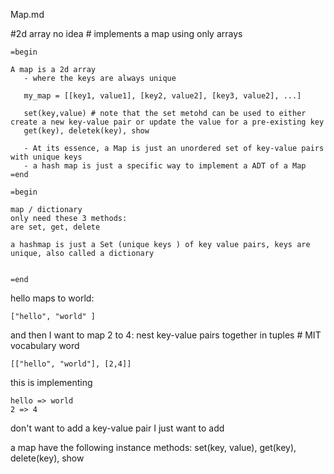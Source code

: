 Map.md

#2d array no idea 
    # implements a map using only arrays
    
    
```
=begin

A map is a 2d array
   - where the keys are always unique
   
   my_map = [[key1, value1], [key2, value2], [key3, value2], ...]
   
   set(key,value) # note that the set metohd can be used to either create a new key-value pair or update the value for a pre-existing key
   get(key), deletek(key), show
   
   - At its essence, a Map is just an unordered set of key-value pairs with unique keys
   - a hash map is just a specific way to implement a ADT of a Map
=end
```

```
=begin

map / dictionary
only need these 3 methods:
are set, get, delete

a hashmap is just a Set (unique keys ) of key value pairs, keys are unique, also called a dictionary 


=end
```

hello maps to world: 

```
["hello", "world" ]

```

and then I want to map 2 to 4:
nest key-value pairs together in tuples # MIT vocabulary word

```
[["hello", "world"], [2,4]]
```

this is implementing

``` 
hello => world
2 => 4

```

don't want to add a key-value pair I just want to add

a map have the following instance methods: set(key, value), get(key), delete(key), show
